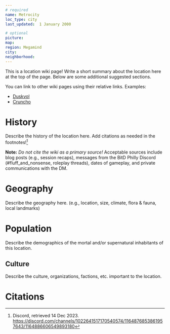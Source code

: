 ```yaml
---
# required
name: Metrocity
loc_type: city
last_updated:  1 January 2000

# optional
picture:
map: 
region: Megamind
city:
neighborhood:
---
```


This is a location wiki page! Write a short summary about the location here at the top of the page. Below are some additional suggested sections.

You can link to other wiki pages using their relative links. Examples:
* [Duskvol](../locations/duskvol)
* [Cruncho](../player_characters/cruncho)


# History
Describe the history of the location here. Add citations as needed in the footnotes![^my-footnote]

**Note:** _Do not cite the wiki as a primary source!_ Acceptable sources include blog posts (e.g., session recaps), messages from the BitD Philly Discord (#fluff_and_nonsense, roleplay threads), dates of gameplay, and private communications with the DM.

# Geography
Describe the geography here. (e.g., location, size, climate, flora & fauna, local landmarks)

# Population
Describe the demographics of the mortal and/or supernatural inhabitants of this location.

## Culture
Describe the culture, organizations, factions, etc. important to the location.


# Citations
[^my-footnote]: Discord, retrieved 14 Dec 2023. <https://discord.com/channels/1022641517170540574/1164876853861957643/1164886606549893180>